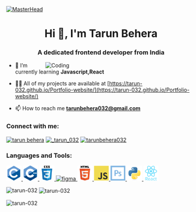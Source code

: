 [![MasterHead](https://im.ezgif.com/tmp/ezgif-1-cd6a2fed9f.gif)](https://tarun-032.github.io/Portfolio-website/)
<h1 align="center">Hi 👋, I'm Tarun Behera</h1>
<h3 align="center">A dedicated frontend developer from India</h3>
<img align="right" alt="Coding" width="400" src="https://media0.giphy.com/media/v1.Y2lkPTc5MGI3NjExOWRwdGVsZm56N2hnZjc4ZTNleGR0bzJ0YmkxM2dwaTlnbjZncGQ4YiZlcD12MV9pbnRlcm5hbF9naWZfYnlfaWQmY3Q9Zw/PI3QGKFN6XZUCMMqJm/giphy.gif")>

- 🌱 I’m currently learning **Javascript,React**

- 👨‍💻 All of my projects are available at [https://tarun-032.github.io/Portfolio-website/](https://tarun-032.github.io/Portfolio-website/)

- 📫 How to reach me **tarunbehera032@gmail.com**

<h3 align="left">Connect with me:</h3>
<p align="left">
<a href="https://linkedin.com/in/tarun behera" target="blank"><img align="center" src="https://raw.githubusercontent.com/rahuldkjain/github-profile-readme-generator/master/src/images/icons/Social/linked-in-alt.svg" alt="tarun behera" height="30" width="40" /></a>
<a href="https://instagram.com/_tarun_032" target="blank"><img align="center" src="https://raw.githubusercontent.com/rahuldkjain/github-profile-readme-generator/master/src/images/icons/Social/instagram.svg" alt="_tarun_032" height="30" width="40" /></a>
<a href="https://www.hackerrank.com/tarunbehera032" target="blank"><img align="center" src="https://raw.githubusercontent.com/rahuldkjain/github-profile-readme-generator/master/src/images/icons/Social/hackerrank.svg" alt="tarunbehera032" height="30" width="40" /></a>
</p>

<h3 align="left">Languages and Tools:</h3>
<p align="left"> <a href="https://www.cprogramming.com/" target="_blank" rel="noreferrer"> <img src="https://raw.githubusercontent.com/devicons/devicon/master/icons/c/c-original.svg" alt="c" width="40" height="40"/> </a> <a href="https://www.w3schools.com/cpp/" target="_blank" rel="noreferrer"> <img src="https://raw.githubusercontent.com/devicons/devicon/master/icons/cplusplus/cplusplus-original.svg" alt="cplusplus" width="40" height="40"/> </a> <a href="https://www.w3schools.com/css/" target="_blank" rel="noreferrer"> <img src="https://raw.githubusercontent.com/devicons/devicon/master/icons/css3/css3-original-wordmark.svg" alt="css3" width="40" height="40"/> </a> <a href="https://www.figma.com/" target="_blank" rel="noreferrer"> <img src="https://www.vectorlogo.zone/logos/figma/figma-icon.svg" alt="figma" width="40" height="40"/> </a> <a href="https://www.w3.org/html/" target="_blank" rel="noreferrer"> <img src="https://raw.githubusercontent.com/devicons/devicon/master/icons/html5/html5-original-wordmark.svg" alt="html5" width="40" height="40"/> </a> <a href="https://developer.mozilla.org/en-US/docs/Web/JavaScript" target="_blank" rel="noreferrer"> <img src="https://raw.githubusercontent.com/devicons/devicon/master/icons/javascript/javascript-original.svg" alt="javascript" width="40" height="40"/> </a> <a href="https://www.photoshop.com/en" target="_blank" rel="noreferrer"> <img src="https://raw.githubusercontent.com/devicons/devicon/master/icons/photoshop/photoshop-line.svg" alt="photoshop" width="40" height="40"/> </a> <a href="https://www.python.org" target="_blank" rel="noreferrer"> <img src="https://raw.githubusercontent.com/devicons/devicon/master/icons/python/python-original.svg" alt="python" width="40" height="40"/> </a> <a href="https://reactjs.org/" target="_blank" rel="noreferrer"> <img src="https://raw.githubusercontent.com/devicons/devicon/master/icons/react/react-original-wordmark.svg" alt="react" width="40" height="40"/> </a> </p>

<p><img align="left" src="https://github-readme-stats.vercel.app/api/top-langs?username=tarun-032&show_icons=true&locale=en&layout=compact" alt="tarun-032" /></p>

<p>&nbsp;<img align="center" src="https://github-readme-stats.vercel.app/api?username=tarun-032&show_icons=true&locale=en" alt="tarun-032" /></p>

<p><img align="center" src="https://github-readme-streak-stats.herokuapp.com/?user=tarun-032&" alt="tarun-032" /></p>
